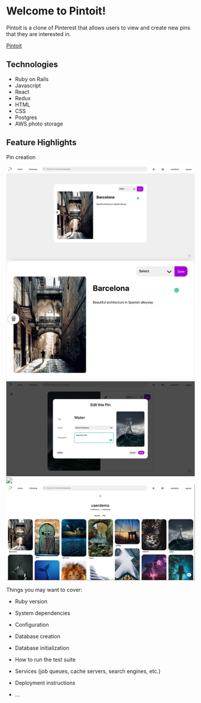 # Welcome to Pintoit!

Pintoit is a clone of Pinterest that allows users to view and create new pins that they are interested in.

[Pintoit](https://pintoit.herokuapp.com/)

## Technologies
* Ruby on Rails
* Javascript
* React
* Redux
* HTML
* CSS
* Postgres
* AWS photo storage

## Feature Highlights

Pin creation

![](https://github.com/karlfleener/pintoit/blob/master/app/assets/images/pins/pin_create.png)
![](https://github.com/karlfleener/pintoit/blob/master/app/assets/images/pins/pin_create1.png)
![](https://github.com/karlfleener/pintoit/blob/master/app/assets/images/pins/pin_edit.png)
![](https://github.com/karlfleener/pintoit/blob/master/app/assets/images/pins/homepage.png)
![](https://github.com/karlfleener/pintoit/blob/master/app/assets/images/pins/profile.png)

Things you may want to cover:

* Ruby version

* System dependencies

* Configuration

* Database creation

* Database initialization

* How to run the test suite

* Services (job queues, cache servers, search engines, etc.)

* Deployment instructions

* ...
